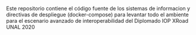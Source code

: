 Este repositorio contiene el código fuente de los sistemas de informacion y directivas de despliegue (docker-compose) para levantar todo el ambiente para el escenario avanzado de interoperabilidad del Diplomado IOP XRoad UNAL 2020 